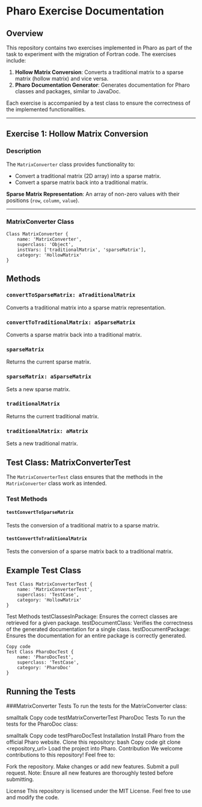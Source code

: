 # Pharo Exercise Documentation

## Overview

This repository contains two exercises implemented in Pharo as part of the task to experiment with the migration of Fortran code. The exercises include:

1. **Hollow Matrix Conversion**: Converts a traditional matrix to a sparse matrix (hollow matrix) and vice versa.
2. **Pharo Documentation Generator**: Generates documentation for Pharo classes and packages, similar to JavaDoc.

Each exercise is accompanied by a test class to ensure the correctness of the implemented functionalities.

---

## Exercise 1: Hollow Matrix Conversion

### Description

The `MatrixConverter` class provides functionality to:

- Convert a traditional matrix (2D array) into a sparse matrix.
- Convert a sparse matrix back into a traditional matrix.

**Sparse Matrix Representation**: An array of non-zero values with their positions (`row`, `column`, `value`).

---

### MatrixConverter Class

```smalltalk
Class MatrixConverter {
    name: 'MatrixConverter',
    superclass: 'Object',
    instVars: ['traditionalMatrix', 'sparseMatrix'],
    category: 'HollowMatrix'
}

```

## Methods

### `convertToSparseMatrix: aTraditionalMatrix`
Converts a traditional matrix into a sparse matrix representation.

### `convertToTraditionalMatrix: aSparseMatrix`
Converts a sparse matrix back into a traditional matrix.

### `sparseMatrix`
Returns the current sparse matrix.

### `sparseMatrix: aSparseMatrix`
Sets a new sparse matrix.

### `traditionalMatrix`
Returns the current traditional matrix.

### `traditionalMatrix: aMatrix`
Sets a new traditional matrix.

## Test Class: MatrixConverterTest

The `MatrixConverterTest` class ensures that the methods in the `MatrixConverter` class work as intended.

### Test Methods

#### `testConvertToSparseMatrix`
Tests the conversion of a traditional matrix to a sparse matrix.

#### `testConvertToTraditionalMatrix`
Tests the conversion of a sparse matrix back to a traditional matrix.

## Example Test Class

```smalltalk
Test Class MatrixConverterTest {
    name: 'MatrixConverterTest',
    superclass: 'TestCase',
    category: 'HollowMatrix'
}
```



Test Methods
testClassesInPackage: Ensures the correct classes are retrieved for a given package.
testDocumentClass: Verifies the correctness of the generated documentation for a single class.
testDocumentPackage: Ensures the documentation for an entire package is correctly generated.

```smalltalk
Copy code
Test Class PharoDocTest {
    name: 'PharoDocTest',
    superclass: 'TestCase',
    category: 'PharoDoc'
}
```
## Running the Tests
###MatrixConverter Tests
To run the tests for the MatrixConverter class:

smalltalk
Copy code
testMatrixConverterTest
PharoDoc Tests
To run the tests for the PharoDoc class:

smalltalk
Copy code
testPharoDocTest
Installation
Install Pharo from the official Pharo website.
Clone this repository:
bash
Copy code
git clone <repository_url>
Load the project into Pharo.
Contribution
We welcome contributions to this repository! Feel free to:

Fork the repository.
Make changes or add new features.
Submit a pull request.
Note: Ensure all new features are thoroughly tested before submitting.

License
This repository is licensed under the MIT License. Feel free to use and modify the code.


